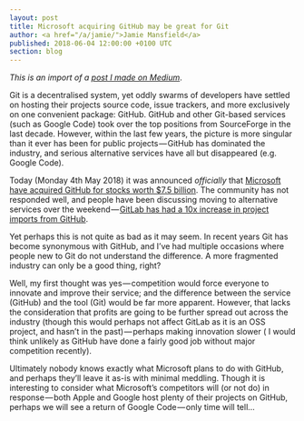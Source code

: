 ```yaml
---
layout: post
title: Microsoft acquiring GitHub may be great for Git
author: <a href="/a/jamie/">Jamie Mansfield</a>
published: 2018-06-04 12:00:00 +0100 UTC
section: blog
---
```

*This is an import of a [post I made on Medium]*.

Git is a decentralised system, yet oddly swarms of developers have settled on hosting their projects source code, issue trackers, and more exclusively on one convenient package: GitHub. GitHub and other Git-based services (such as Google Code) took over the top positions from SourceForge in the last decade. However, within the last few years, the picture is more singular than it ever has been for public projects — GitHub has dominated the industry, and serious alternative services have all but disappeared (e.g. Google Code).

Today (Monday 4th May 2018) it was announced _officially_ that [Microsoft have acquired GitHub for stocks worth $7.5 billion](https://news.microsoft.com/2018/06/04/microsoft-to-acquire-github-for-7-5-billion/). The community has not responded well, and people have been discussing moving to alternative services over the weekend — [GitLab has had a 10x increase in project imports from GitHub](https://twitter.com/gitlab/status/1003409836170547200).

Yet perhaps this is not quite as bad as it may seem. In recent years Git has become synonymous with GitHub, and I’ve had multiple occasions where people new to Git do not understand the difference. A more fragmented industry can only be a good thing, right?

Well, my first thought was yes — competition would force everyone to innovate and improve their service; and the difference between the service (GitHub) and the tool (Git) would be far more apparent. However, that lacks the consideration that profits are going to be further spread out across the industry (though this would perhaps not affect GitLab as it is an OSS project, and hasn’t in the past) — perhaps making innovation slower ( I would think unlikely as GitHub have done a fairly good job without major competition recently).

Ultimately nobody knows exactly what Microsoft plans to do with GitHub, and perhaps they’ll leave it as-is with minimal meddling. Though it is interesting to consider what Microsoft’s competitors will (or not do) in response — both Apple and Google host plenty of their projects on GitHub, perhaps we will see a return of Google Code — only time will tell…

[post I made on Medium]: https://medium.com/@jamierocks/microsoft-acquiring-github-may-be-great-for-git-723392937ef5
